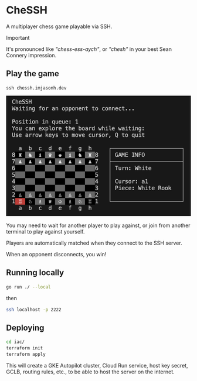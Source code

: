 # CheSSH

A multiplayer chess game playable via SSH.

> [!IMPORTANT]
> It's pronounced like _"chess-ess-aych"_, or _"chesh"_ in your best Sean Connery impression.

## Play the game

```
ssh chessh.imjasonh.dev
```

![Screenshot of CheSSH gameplay](screenshot.png)

You may need to wait for another player to play against, or join from another terminal to play against yourself.

Players are automatically matched when they connect to the SSH server.

When an opponent disconnects, you win!

## Running locally

```bash
go run ./ --local
```

then

```bash
ssh localhost -p 2222
```

## Deploying

```bash
cd iac/
terraform init
terraform apply
```

This will create a GKE Autopilot cluster, Cloud Run service, host key secret, GCLB, routing rules, etc., to be able to host the server on the internet.
